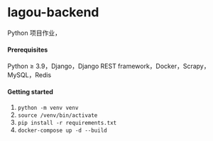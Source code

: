 # lagou-backend

Python 项目作业，

#### Prerequisites
Python $\ge$ 3.9，Django，Django REST framework，Docker，Scrapy，MySQL，Redis


#### Getting started

1. `python -m venv venv`
2. `source /venv/bin/activate`
3. `pip install -r requirements.txt`
4. `docker-compose up -d --build`
